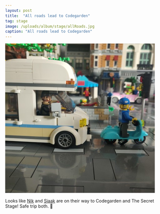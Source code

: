 ```yaml
---
layout: post
title:  "All roads lead to Codegarden"
tag: stage
image: /uploads/album/stage/allRoads.jpg
caption: "All roads lead to Codegarden"
---
```


![](/uploads/album/stage/allRoads.jpg)

Looks like [Nik](/2022/06/07/NikRimington.html) and [Sjaak](/2022/06/04/SjaakH.html) are on their way to Codegarden and The Secret Stage! Safe trip both. 🙂